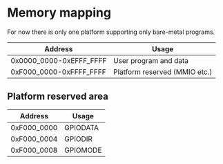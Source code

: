 # Memory mapping
For now there is only one platform supporting only bare-metal programs.

| Address | Usage |
|---------|-------|
| 0x0000_0000-0xEFFF_FFFF | User program and data |
| 0xF000_0000-0xFFFF_FFFF | Platform reserved (MMIO etc.) |

## Platform reserved area
| Address | Usage |
|---------|-------|
| 0xF000_0000 | GPIODATA |
| 0xF000_0004 | GPIODIR  |
| 0xF000_0008 | GPIOMODE |